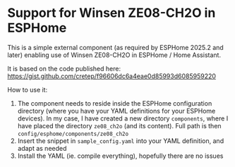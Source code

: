 # Support for Winsen ZE08-CH2O in ESPHome

This is a simple external component (as required by ESPHome 2025.2 and later) enabling use of Winsen ZE08-CH2O in ESPHome / Home Assistant.

It is based on the code published here: https://gist.github.com/cretep/f96606dc6a4eae0d85993d6085959220

How to use it:
1. The component needs to reside inside the ESPHome configuration directory (where you have your YAML definitions for your ESPHome devices). In my case, I have created a new directory `components`, where I have placed the directory `ze08_ch2o` (and its content). Full path is then `config/esphome/components/ze08_ch2o`
2. Insert the snippet in `sample_config.yaml` into your YAML definition, and adapt as needed
3. Install the YAML (ie. compile everything), hopefully there are no issues
